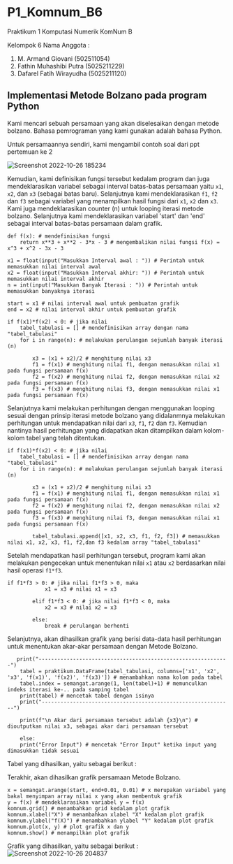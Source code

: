# P1_Komnum_B6
 
Praktikum 1 Komputasi Numerik
KomNum B
 
Kelompok  6
Nama Anggota :
1.  M. Armand Giovani (502511054)
2.  Fathin Muhashibi Putra (5025211229)
3.  Dafarel Fatih Wirayudha (5025211120)

## Implementasi Metode Bolzano pada program Python

Kami mencari sebuah persamaan yang akan diselesaikan dengan metode bolzano. Bahasa pemrograman yang kami gunakan adalah bahasa Python.

Untuk persamaannya sendiri, kami mengambil contoh soal dari ppt pertemuan ke 2

   ![Screenshot 2022-10-26 185234](https://user-images.githubusercontent.com/100523471/198019298-8f16483e-9bd6-444d-9559-7b1f27486db2.png)

Kemudian, kami definisikan fungsi tersebut kedalam program dan juga mendeklarasikan variabel sebagai interval batas-batas persamaan yaitu `x1`, `x2`, dan `x3` (sebagai batas baru). Selanjutnya kami mendeklarasikan `f1`, `f2` dan `f3` sebagai variabel yang menampilkan hasil fungsi dari  `x1`, `x2` dan `x3`. Kami juga mendeklarasikan counter (n) untuk looping iterasi metode bolzano. Selanjutnya kami mendeklarasikan variabel 'start' dan 'end' sebagai interval batas-batas persamaan dalam grafik.

```
def f(x): # mendefinisikan fungsi
    return x**3 + x**2 - 3*x - 3 # mengembalikan nilai fungsi f(x) = x^3 + x^2 - 3x - 3 

x1 = float(input("Masukkan Interval awal : ")) # Perintah untuk memasukkan nilai interval awal
x2 = float(input("Masukkan Interval akhir: ")) # Perintah untuk memasukkan nilai interval akhir
n = int(input("Masukkan Banyak Iterasi : ")) # Perintah untuk memasukkan banyaknya iterasi

start = x1 # nilai interval awal untuk pembuatan grafik 
end = x2 # nilai interval akhir untuk pembuatan grafik

if f(x1)*f(x2) < 0: # jika nilai 
    tabel_tabulasi = [] # mendefinisikan array dengan nama "tabel_tabulasi"
    for i in range(n): # melakukan perulangan sejumlah banyak iterasi (n)
        
        x3 = (x1 + x2)/2 # menghitung nilai x3
        f1 = f(x1) # menghitung nilai f1, dengan memasukkan nilai x1 pada fungsi persamaan f(x)
        f2 = f(x2) # menghitung nilai f2, dengan memasukkan nilai x2 pada fungsi persamaan f(x)
        f3 = f(x3) # menghitung nilai f3, dengan memasukkan nilai x1 pada fungsi persamaan f(x)

```

Selanjutnya kami melakukan perhitungan dengan menggunakan looping sesuai dengan prinsip iterasi metode bolzano yang didalanmnya melakukan perhitungan untuk mendapatkan nilai dari `x3`, `f1`, `f2` dan `f3`. Kemudian nantinya hasil perhitungan yang didapatkan akan ditampilkan dalam kolom-kolom tabel yang telah ditentukan.

```
if f(x1)*f(x2) < 0: # jika nilai 
    tabel_tabulasi = [] # mendefinisikan array dengan nama "tabel_tabulasi"
    for i in range(n): # melakukan perulangan sejumlah banyak iterasi (n)
        
        x3 = (x1 + x2)/2 # menghitung nilai x3
        f1 = f(x1) # menghitung nilai f1, dengan memasukkan nilai x1 pada fungsi persamaan f(x)
        f2 = f(x2) # menghitung nilai f2, dengan memasukkan nilai x2 pada fungsi persamaan f(x)
        f3 = f(x3) # menghitung nilai f3, dengan memasukkan nilai x1 pada fungsi persamaan f(x)

        tabel_tabulasi.append([x1, x2, x3, f1, f2, f3]) # memasukkan nilai x1, x2, x3, f1, f2,dan f3 kedalam array "tabel_tabulasi"
```

Setelah mendapatkan hasil perhitungan tersebut, program kami akan melakukan pengecekan untuk menentukan nilai `x1` atau `x2` berdasarkan nilai hasil operasi `f1*f3`.
```
if f1*f3 > 0: # jika nilai f1*f3 > 0, maka
            x1 = x3 # nilai x1 = x3
            
        elif f1*f3 < 0: # jika nilai f1*f3 < 0, maka
            x2 = x3 # nilai x2 = x3
            
        else: 
            break # perulangan berhenti
```

Selanjutnya, akan dihasilkan grafik yang berisi data-data hasil perhitungan untuk menentukan akar-akar persamaan dengan Metode Bolzano.
```
   print("-------------------------------------------------------------")
    tabel = praktikum.DataFrame(tabel_tabulasi, columns=['x1', 'x2', 'x3', 'f(x1)', 'f(x2)', 'f(x3)']) # menambahkan nama kolom pada tabel
    tabel.index = semangat.arange(1, len(tabel)+1) # memunculkan indeks iterasi ke-.. pada samping tabel
    print(tabel) # mencetak tabel dengan isinya
    print("-------------------------------------------------------------")
    
    print(f"\n Akar dari persamaan tersebut adalah {x3}\n") # dioutputkan nilai x3, sebagai akar dari persamaan tersebut 

    else:
    print("Error Input") # mencetak "Error Input" ketika input yang dimasukkan tidak sesuai
```
Tabel yang dihasilkan, yaitu sebagai berikut :


Terakhir, akan dihasilkan grafik persamaan Metode Bolzano.
```
x = semangat.arange(start, end+0.01, 0.01) # x merupakan variabel yang bakal menyimpan array nilai x yang akan membentuk grafik
y = f(x) # mendeklarasikan variabel y = f(x)
komnum.grid() # menambahkan grid kedalam plot grafik
komnum.xlabel("X") # menambahkan xlabel "X" kedalam plot grafik
komnum.ylabel("f(X)") # menambahkan ylabel "Y" kedalam plot grafik
komnum.plot(x, y) # plot grafik x dan y
komnum.show() # menampilkan plot grafik 
```
Grafik yang dihasilkan, yaitu sebagai berikut :
   ![Screenshot 2022-10-26 204837](https://user-images.githubusercontent.com/100523471/198044873-bbed0f06-4f02-4022-a398-706db8f61313.png)
